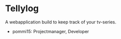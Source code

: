 # Tellylog
A webapplication build to keep track of your tv-series.
* pommi15: Projectmanager, Developer
